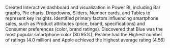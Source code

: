 Created Interactive dashboard and visualization in Power BI, including Bar graphs, Pie charts, Dropdowns, Sliders, Number cards, and Tables to represent key insights.
Identified primary factors influencing smartphone sales, such as Product attributes (price, brand, specifications) and Consumer preferences (color, brand ratings).
Discovered that Blue was the most popular smartphone color (30.95%), Realme had the Highest number of ratings (4.0 million) and Apple achieved the Highest average rating (4.56)
